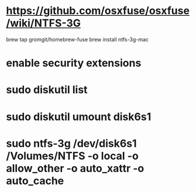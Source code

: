 # https://github.com/osxfuse/osxfuse/wiki/NTFS-3G 
brew tap gromgit/homebrew-fuse
brew install ntfs-3g-mac
# enable security extensions
# sudo diskutil list
# sudo diskutil umount disk6s1
# sudo ntfs-3g /dev/disk6s1 /Volumes/NTFS -o local -o allow_other -o auto_xattr -o auto_cache
